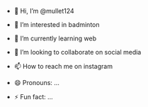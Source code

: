 - 👋 Hi, I’m @mullet124
- 👀 I’m interested in badminton
- 🌱 I’m currently learning web
- 💞️ I’m looking to collaborate on social media
- 📫 How to reach me on instagram
  
- 😄 Pronouns: ...
- ⚡ Fun fact: ...

<!---
mullet124/mullet124 is a ✨ special ✨ repository because its `README.md` (this file) appears on your GitHub profile.
You can click the Preview link to take a look at your changes.
--->
